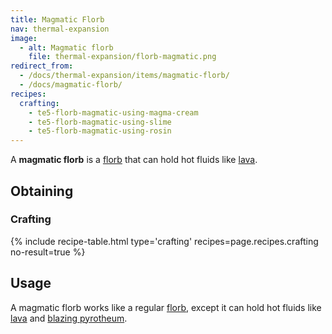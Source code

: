 ```yaml
---
title: Magmatic Florb
nav: thermal-expansion
image:
  - alt: Magmatic florb
    file: thermal-expansion/florb-magmatic.png
redirect_from:
  - /docs/thermal-expansion/items/magmatic-florb/
  - /docs/magmatic-florb/
recipes:
  crafting:
    - te5-florb-magmatic-using-magma-cream
    - te5-florb-magmatic-using-slime
    - te5-florb-magmatic-using-rosin
---
```


A **magmatic florb** is a [florb](/docs/thermal-expansion/florb/) that can hold hot fluids like
[lava](https://minecraft.gamepedia.com/Lava).


Obtaining
---------

### Crafting
{% include recipe-table.html type='crafting' recipes=page.recipes.crafting no-result=true %}


Usage
-----

A magmatic florb works like a regular [florb](/docs/thermal-expansion/florb/), except it can hold
hot fluids like [lava](https://minecraft.gamepedia.com/Lava) and [blazing
pyrotheum](/docs/thermal-foundation/blazing-pyrotheum/).
